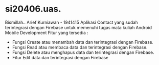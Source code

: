 # si20406.uas.
Bismillah..
Arief Kurniawan - 1941415 
Aplikasi Contact yang sudah terintegrasi dengan Firebase untuk memenuhi tugas mata kuliah Android Mobile Development
Fitur yang tersedia :
- Fungsi Create atau menambah data dan terintegrasi dengan Firebase. 
- Fungsi Read atau membaca data dan terintegrasi dengan Firebase. 
- Fungsi Delete atau menghapus data dan terintegrasi dengan Firebase. 
- Fitur Edit data dan terintegrasi dengan Firebase


